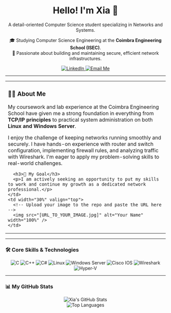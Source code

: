 <!-- HEADING -->
<h1 align="center">Hello! I'm Xia 👋</h1>
<p align="center">A detail-oriented Computer Science student specializing in Networks and Systems.</p>

<!-- BIO -->
<p align="center">
  🎓 Studying Computer Science Engineering at the <strong>Coimbra Engineering School (ISEC)</strong>.<br/>
  🔧 Passionate about building and maintaining secure, efficient network infrastructures.
</p>

<!-- BADGES -->
<p align="center">
  <a href="https://www.linkedin.com/in/joão-pedro-909935352" target="_blank">
    <img src="https://img.shields.io/badge/LinkedIn-0077B5?style=for-the-badge&logo=linkedin&logoColor=white" alt="LinkedIn"/>
  </a>
  <a href="mailto:joaopedroxia@outlook.pt">
    <img src="https://img.shields.io/badge/Email_Me-D14836?style=for-the-badge&logo=gmail&logoColor=white" alt="Email Me"/>
  </a>
</p>

<hr/>

<!-- TWO-COLUMN LAYOUT -->
<table width="100%">
  <tr>
    <td width="70%" valign="top">
      <h3>👨‍💻 About Me</h3>
      <p>My coursework and lab experience at the Coimbra Engineering School have given me a strong foundation in everything from <strong>TCP/IP principles</strong> to practical system administration on both <strong>Linux and Windows Server</strong>.</p>
      <p>I enjoy the challenge of keeping networks running smoothly and securely. I have hands-on experience with router and switch configuration, implementing firewall rules, and analyzing traffic with Wireshark. I'm eager to apply my problem-solving skills to real-world challenges.</p>
      
      <h3>🎯 My Goal</h3>
      <p>I am actively seeking an opportunity to put my skills to work and continue my growth as a dedicated network professional.</p>
    </td>
    <td width="30%" valign="top">
      <!-- Upload your image to the repo and paste the URL here -->
      <img src="[URL_TO_YOUR_IMAGE.jpg]" alt="Your Name" width="100%" />
    </td>
  </tr>
</table>

---

### 🛠️ Core Skills & Technologies
<p align="center">
  <img src="https://img.shields.io/badge/C-A8B9CC?style=for-the-badge&logo=c&logoColor=white" alt="C"/>
  <img src="https://img.shields.io/badge/C%2B%2B-00599C?style=for-the-badge&logo=c%2B%2B&logoColor=white" alt="C++"/>
  <img src="https://img.shields.io/badge/C%23-239120?style=for-the-badge&logo=c-sharp&logoColor=white" alt="C#"/>
  <img src="https://img.shields.io/badge/Linux-FCC624?style=for-the-badge&logo=linux&logoColor=black" alt="Linux"/>
  <img src="https://img.shields.io/badge/Windows_Server-0078D6?style=for-the-badge&logo=windows-server&logoColor=white" alt="Windows Server"/>
  <img src="https://img.shields.io/badge/Cisco-1BA0D7?style=for-the-badge&logo=cisco&logoColor=white" alt="Cisco IOS"/>
  <img src="https://img.shields.io/badge/Wireshark-1679A7?style=for-the-badge&logo=wireshark&logoColor=white" alt="Wireshark"/>
  <img src="https://img.shields.io/badge/Hyper--V-0078D4?style=for-the-badge&logo=hyperv&logoColor=white" alt="Hyper-V"/>
</p>

---

### 📊 My GitHub Stats
<p align="center">
  <img src="https://github-readme-stats.vercel.app/api?username=YOUR_GITHUB_USERNAME&show_icons=true&theme=tokyonight&hide_border=true&count_private=true" alt="Xia's GitHub Stats"/>
  <br/>
  <img src="https://github-readme-stats.vercel.app/api/top-langs/?username=YOUR_GITHUB_USERNAME&layout=compact&theme=tokyonight&hide_border=true" alt="Top Languages"/>
</p>
